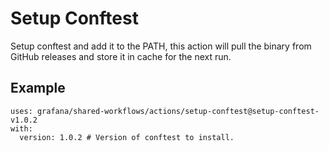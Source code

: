 # Setup Conftest

Setup conftest and add it to the PATH, this action will pull the binary from GitHub releases and store it in cache for the next run.

## Example

<!-- x-release-please-start-version -->

```
uses: grafana/shared-workflows/actions/setup-conftest@setup-conftest-v1.0.2
with:
  version: 1.0.2 # Version of conftest to install.

```

<!-- x-release-please-end-version -->
